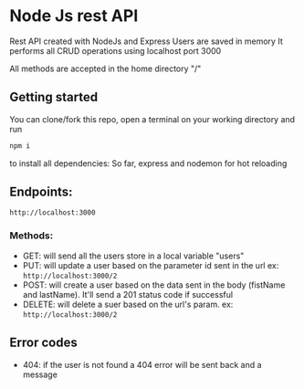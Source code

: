 # Node Js rest API

Rest API created with NodeJs and Express
Users are saved in memory
It performs all CRUD operations using localhost port 3000

All methods are accepted in the home directory "/"

## Getting started

You can clone/fork this repo, open a terminal on your working directory and run

```bash
npm i
```

to install all dependencies: So far, express and nodemon for hot reloading

## Endpoints:

`http://localhost:3000`

### Methods:

- GET: will send all the users store in a local variable "users"
- PUT: will update a user based on the parameter id sent in the url ex: `http://localhost:3000/2`
- POST: will create a user based on the data sent in the body (fistName and lastName). It'll send a 201 status code if successful
- DELETE: will delete a suer based on the url's param. ex: `http://localhost:3000/2`

## Error codes

- 404: if the user is not found a 404 error will be sent back and a message
